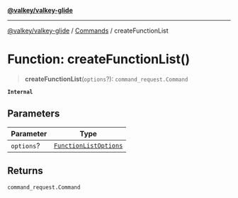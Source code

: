 [**@valkey/valkey-glide**](../../README.md)

***

[@valkey/valkey-glide](../../modules.md) / [Commands](../README.md) / createFunctionList

# Function: createFunctionList()

> **createFunctionList**(`options`?): `command_request.Command`

**`Internal`**

## Parameters

| Parameter | Type |
| ------ | ------ |
| `options`? | [`FunctionListOptions`](../interfaces/FunctionListOptions.md) |

## Returns

`command_request.Command`
